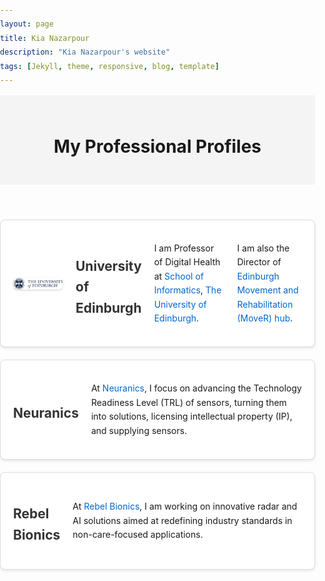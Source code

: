 ```yaml
---
layout: page
title: Kia Nazarpour
description: "Kia Nazarpour's website"
tags: [Jekyll, theme, responsive, blog, template]
---
```


<html lang="en">
<head>
    <meta charset="UTF-8">
    <meta name="viewport" content="width=device-width, initial-scale=1.0">
    <style>
        body {
            margin: 0;
            padding: 0;
            line-height: 1.6;
        }
        header {
            background-color: #f4f4f4;
            padding: 20px;
            text-align: center;
        }
        section {
             margin: 20px auto;
            padding: 20px;
            max-width: 800px;
            border: 1px solid #ddd;
            border-radius: 8px;
            background-color: #fff;
            box-shadow: 0 2px 4px rgba(0, 0, 0, 0.1);
            display: flex;
            align-items: center;
            gap: 20px;
        }
        section img {
            width: 80px;
            height: auto;
            border-radius: 8px;
            box-shadow: 0 1px 3px rgba(0, 0, 0, 0.2);
        }
        h2 {
            color: #333;
        }
        a {
            color: #0066cc;
            text-decoration: none;
        }
        a:hover {
            text-decoration: underline;
        }
    </style>
</head>
<body>

<header>
    <h1>My Professional Profiles</h1>
</header>

<section>
    <img src="images/UoE.png" alt="University of Edinburgh Logo">
    <h2>University of Edinburgh</h2>
    <p>
        I am Professor of Digital Health at 
        <a href="https://www.ed.ac.uk/informatics" target="_blank">School of Informatics</a>, 
        <a href="https://www.ed.ac.uk/" target="_blank">The University of Edinburgh</a>.
    </p>
    <p>
        I am also the Director of 
        <a href="https://mover.ed.ac.uk" target="_blank">Edinburgh Movement and Rehabilitation (MoveR) hub</a>.
    </p>
</section>

<section>
    <h2>Neuranics</h2>
    <p>
        At <a href="https://neuranics.com" target="_blank">Neuranics</a>, I focus on advancing the Technology Readiness Level (TRL) of sensors, turning them into solutions, licensing intellectual property (IP), and supplying sensors.
    </p>
</section>

<section>
    <h2>Rebel Bionics</h2>
    <p>
        At <a href="https://rebelbionics.com" target="_blank">Rebel Bionics</a>, I am working on innovative radar and AI solutions aimed at redefining industry standards in non-care-focused applications.
    </p>
</section>

</body>
</html>


